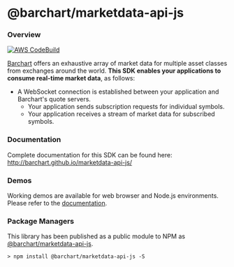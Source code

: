 # @barchart/marketdata-api-js

### Overview

[![AWS CodeBuild](https://codebuild.us-east-1.amazonaws.com/badges?uuid=eyJlbmNyeXB0ZWREYXRhIjoiY1VDTWRsRHkwK0NRYnJNZk95WjVEMzR3QW9EbUtTRG9yNExRSk0yVTI1MEtWWGlDOXUvQU1xTmNuTUxNd0REZ1VlZkc2WXRPMXZ2SWpOSW83UkdYc3c4PSIsIml2UGFyYW1ldGVyU3BlYyI6IjhUTXBaL1E4RW5WRGlKTjIiLCJtYXRlcmlhbFNldFNlcmlhbCI6MX0%3D&branch=master)](https://github.com/barchart/marketdata-api-js)

[Barchart](https://www.barchart.com) offers an exhaustive array of market data for multiple asset classes from exchanges around the world. **This SDK enables your applications to consume real-time market data**, as follows:

* A WebSocket connection is established between your application and Barchart's quote servers.
  * Your application sends subscription requests for individual symbols.
  * Your application receives a stream of market data for subscribed symbols.

### Documentation

Complete documentation for this SDK can be found here: http://barchart.github.io/marketdata-api-js/

### Demos

Working demos are available for web browser and Node.js environments. Please refer to the [documentation](https://barchart.github.io/marketdata-api-js/#/content/quick_start?id=demos).

### Package Managers

This library has been published as a public module to NPM as [@barchart/marketdata-api-js](https://www.npmjs.com/package/@barchart/marketdata-api-js).

    > npm install @barchart/marketdata-api-js -S

